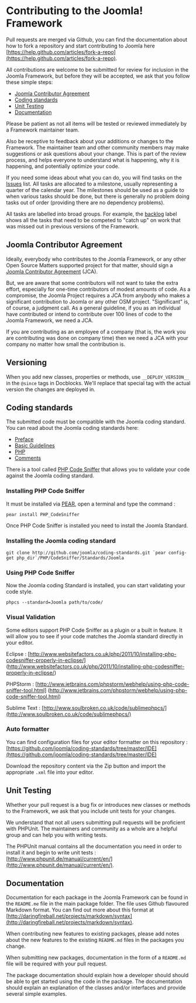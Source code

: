 # Contributing to the Joomla! Framework

Pull requests are merged via Github, you can find the documentation about how to fork a repository and start
contributing to Joomla here [https://help.github.com/articles/fork-a-repo](https://help.github.com/articles/fork-a-repo).

All contributions are welcome to be submitted for review for inclusion in the Joomla Framework, but before they will be
accepted, we ask that you follow these simple steps:

* [Joomla Contributor Agreement](#joomla-contributor-agreement)
* [Coding standards](#coding-standards)
* [Unit Testing](#unit-testing)
* [Documentation](#documentation)

Please be patient as not all items will be tested or reviewed immediately by a Framework maintainer team.

Also be receptive to feedback about your additions or changes to the Framework. The maintainer team and other community
members may make suggestions or ask questions about your change. This is part of the review process, and helps everyone to understand what is happening, why it is happening, and potentially optimize your code.

If you need some ideas about what you can do, you will find tasks on the
[Issues](https://github.com/joomla/joomla-framework/issues) list. All tasks are allocated to a milestone, usually
representing a quarter of the calendar year. The milestones should be used as a guide to when various tasks should be
done, but there is generally no problem doing tasks out of order (providing there are no dependency problems).

All tasks are labelled into broad groups. For example, the
[backlog](https://github.com/joomla/joomla-framework/issues?labels=backlog&page=1&state=open) label shows all the tasks
that need to be competed to "catch up" on work that was missed out in previous versions of the Framework.

## Joomla Contributor Agreement

Ideally, everybody who contributes to the Joomla Framework, or any other Open Source Matters supported project for that
matter, should sign a [Joomla Contributor Agreement](http://developer.joomla.org/contributor-agreements.html) (JCA).

But, we are aware that some contributors will not want to take the extra effort, especially for one-time contributors of
modest amounts of code.  As a compromise, the Joomla Project requires a JCA from anybody who makes a significant
contribution to Joomla or any other OSM project.  "Significant" is, of course, a judgment call.  As a general guideline,
if you as an individual have contributed or intend to contribute over 100 lines of code to the Joomla Framework, we need
a JCA.

If you are contributing as an employee of a company (that is, the work you are contributing was done on company time)
then we need a JCA with your company no matter how small the contribution is.

## Versioning

When you add new classes, properties or methods, use `__DEPLOY_VERSION__` in the `@since` tags in Docblocks.
We'll replace that special tag with the actual version the changes are deployed in.

## Coding standards

The submitted code must be compatible with the Joomla coding standard. You can read about the Joomla coding standards
here:

 * [Preface](docs/coding-standards)
 * [Basic Guidelines](docs/coding-standards)
 * [PHP](docs/php)
 * [Comments](docs/comments)

There is a tool called [PHP Code Sniffer](http://pear.php.net/package/PHP_CodeSniffer) that allows you to validate your
code against the Joomla coding standard.

### Installing PHP Code Sniffer

It must be installed via [PEAR](http://pear.php.net/), open a terminal and type the command :

``pear install PHP_CodeSniffer``

Once PHP Code Sniffer is installed you need to install the Joomla Standard.

### Installing the Joomla coding standard

``git clone http://github.com/joomla/coding-standards.git `pear config-get php_dir`/PHP/CodeSniffer/Standards/Joomla``

### Using PHP Code Sniffer

Now the Joomla coding Standard is installed, you can start validating your code style.

`phpcs --standard=Joomla path/to/code/`

### Visual Validation

Some editors support PHP Code Sniffer as a plugin or a built in feature.
It will allow you to see if your code matches the Joomla standard directly in your editor.

Eclipse : [http://www.websitefactors.co.uk/php/2011/10/installing-php-codesniffer-properly-in-eclipse/]
(http://www.websitefactors.co.uk/php/2011/10/installing-php-codesniffer-properly-in-eclipse/)

PHPStorm : [http://www.jetbrains.com/phpstorm/webhelp/using-php-code-sniffer-tool.html]
(http://www.jetbrains.com/phpstorm/webhelp/using-php-code-sniffer-tool.html)

Sublime Text : [http://www.soulbroken.co.uk/code/sublimephpcs/](http://www.soulbroken.co.uk/code/sublimephpcs/)

### Auto formatter

You can find configuration files for your editor formatter on this repository :
[https://github.com/joomla/coding-standards/tree/master/IDE](https://github.com/joomla/coding-standards/tree/master/IDE)

Download the repository content via the Zip button and import the appropriate `.xml` file into your editor.

## Unit Testing

Whether your pull request is a bug fix or introduces new classes or methods to the Framework, we ask that you include
unit tests for your changes.

We understand that not all users submitting pull requests will be proficient with PHPUnit. The maintainers and community
as a whole are a helpful group and can help you with writing tests.

The PHPUnit manual contains all the documentation you need in order to install it and begin to write unit tests :
[http://www.phpunit.de/manual/current/en/](http://www.phpunit.de/manual/current/en/).

## Documentation

Documentation for each package in the Joomla Framework can be found in the `README.me` file in the main package folder.
The file uses Github flavoured Markdown format. You can find out more about this format at
[http://daringfireball.net/projects/markdown/syntax](http://daringfireball.net/projects/markdown/syntax).

When contributing new features to existing packages, please add notes about the new features to the existing `README.md`
files in the packages you change.

When submitting new packages, documentation in the form of a `README.md` file will be required with your pull request.

The package documentation should explain how a developer should should be able to get started using the code in the
package. The documentation should explain an explanation of the classes and/or interfaces and provide several simple
examples.
